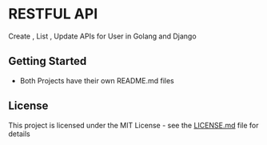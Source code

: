 # RESTFUL API 

Create , List , Update APIs for User in Golang and Django


## Getting Started

- Both Projects have their own README.md files

## License

This project is licensed under the MIT License - see the [LICENSE.md](LICENSE.md) file for details

